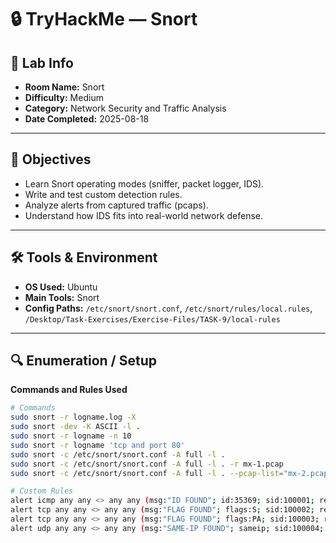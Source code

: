 # 🔒 TryHackMe — Snort

## 🧾 Lab Info
- **Room Name:** Snort
- **Difficulty:** Medium
- **Category:** Network Security and Traffic Analysis
- **Date Completed:** 2025-08-18

---

## 🎯 Objectives
- Learn Snort operating modes (sniffer, packet logger, IDS).
- Write and test custom detection rules.
- Analyze alerts from captured traffic (pcaps).
- Understand how IDS fits into real-world network defense.

---

## 🛠️ Tools & Environment
- **OS Used:** Ubuntu
- **Main Tools:** Snort
- **Config Paths:** `/etc/snort/snort.conf`, `/etc/snort/rules/local.rules`, `/Desktop/Task-Exercises/Exercise-Files/TASK-9/local-rules`  
---

## 🔍 Enumeration / Setup

**Commands and Rules Used**
```bash
# Commands
sudo snort -r logname.log -X
sudo snort -dev -K ASCII -l .
sudo snort -r logname -n 10
sudo snort -r logname 'tcp and port 80'
sudo snort -c /etc/snort/snort.conf -A full -l .
sudo snort -c /etc/snort/snort.conf -A full -l . -r mx-1.pcap
sudo snort -c /etc/snort/snort.conf -A full -l . --pcap-list="mx-2.pcap mx-3.pcap"

# Custom Rules
alert icmp any any <> any any (msg:"ID FOUND"; id:35369; sid:100001; rev:1;)
alert tcp any any <> any any (msg:"FLAG FOUND"; flags:S; sid:100002; rev:1;)
alert tcp any any <> any any (msg:"FLAG FOUND"; flags:PA; sid:100003; rev:1;)
alert udp any any <> any any (msg:"SAME-IP FOUND"; sameip; sid:100004; rev:1;)

